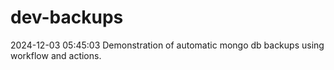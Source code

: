 # dev-backups
2024-12-03 05:45:03 Demonstration of automatic mongo db backups using workflow and actions.
